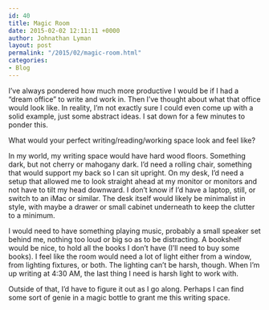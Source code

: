 ```yaml
---
id: 40
title: Magic Room
date: 2015-02-02 12:11:11 +0000
author: Johnathan Lyman
layout: post
permalink: "/2015/02/magic-room.html"
categories:
- Blog
---
```

I’ve always pondered how much more productive I would be if I had a “dream office” to write and work in. Then I’ve thought about what that office would look like. In reality, I’m not exactly sure I could even come up with a solid example, just some abstract ideas. I sat down for a few minutes to ponder this.

What would your perfect writing/reading/working space look and feel like?

In my world, my writing space would have hard wood floors. Something dark, but not cherry or mahogany dark. I’d need a rolling chair, something that would support my back so I can sit upright. On my desk, I’d need a setup that allowed me to look straight ahead at my monitor or monitors and not have to tilt my head downward. I don’t know if I’d have a laptop, still, or switch to an iMac or similar. The desk itself would likely be minimalist in style, with maybe a drawer or small cabinet underneath to keep the clutter to a minimum.

I would need to have something playing music, probably a small speaker set behind me, nothing too loud or big so as to be distracting. A bookshelf would be nice, to hold all the books I don’t have (I’ll need to buy some books). I feel like the room would need a lot of light either from a window, from lighting fixtures, or both. The lighting can’t be harsh, though. When I’m up writing at 4:30 AM, the last thing I need is harsh light to work with.

Outside of that, I’d have to figure it out as I go along. Perhaps I can find some sort of genie in a magic bottle to grant me this writing space.